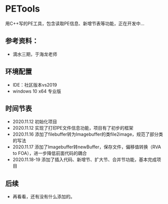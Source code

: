 # PETools
用C++写的PE工具，包含读取PE信息、新增节表等功能，正在开发中...
## 参考资料：
+ 滴水三期，于海龙老师
## 环境配置
+ IDE：社区版本vs2019
+ windows 10 x64 专业版
## 时间节表
+ 2020.11.12  初始化项目
+ 2020.11.12  实现了打印PE文件信息功能，项目有了初步的框架
+ 2020.11.16  添加了filebuffer转为Imagebuffer的类file2image，规范了部分类的写法
+ 2020.11.17  添加了Imagebuffer转newBuffer，保存文件，偏移值转换（RVA to FOA），进一步降低前面代码的耦合
+ 2020.11.18-19 添加了插入代码、新增节、扩大节、合并节功能，基本完成项目
## 后续
+ 再看看，还有没有什么添加的。
